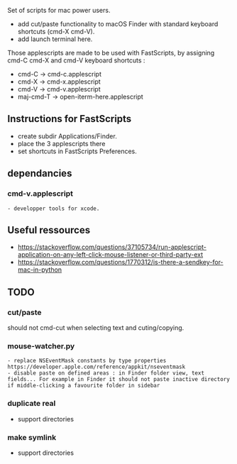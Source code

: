 Set of scripts for mac power users.

- add cut/paste functionality to macOS Finder with standard keyboard shortcuts (cmd-X cmd-V).
- add launch terminal here.


Those applescripts are made to be used with FastScripts, by assigning cmd-C cmd-X and cmd-V keyboard shortcuts :

- cmd-C -> cmd-c.applescript
- cmd-X -> cmd-x.applescript 
- cmd-V -> cmd-v.applescript
- maj-cmd-T -> open-iterm-here.applescript 

## Instructions for FastScripts 

- create subdir Applications/Finder.
- place the 3 applescripts there
- set shortcuts in FastScripts Preferences.

## dependancies

### cmd-v.applescript

	- developper tools for xcode.



## Useful ressources

- https://stackoverflow.com/questions/37105734/run-applescript-application-on-any-left-click-mouse-listener-or-third-party-ext
- https://stackoverflow.com/questions/1770312/is-there-a-sendkey-for-mac-in-python

## TODO

### cut/paste

should not cmd-cut when selecting text and cuting/copying.


### mouse-watcher.py
	- replace NSEventMask constants by type properties https://developer.apple.com/reference/appkit/nseventmask
	- disable paste on defined areas : in Finder folder view, text fields... For example in Finder it should not paste inactive directory if middle-clicking a favourite folder in sidebar
	
### duplicate real

- support directories

### make symlink

- support directories